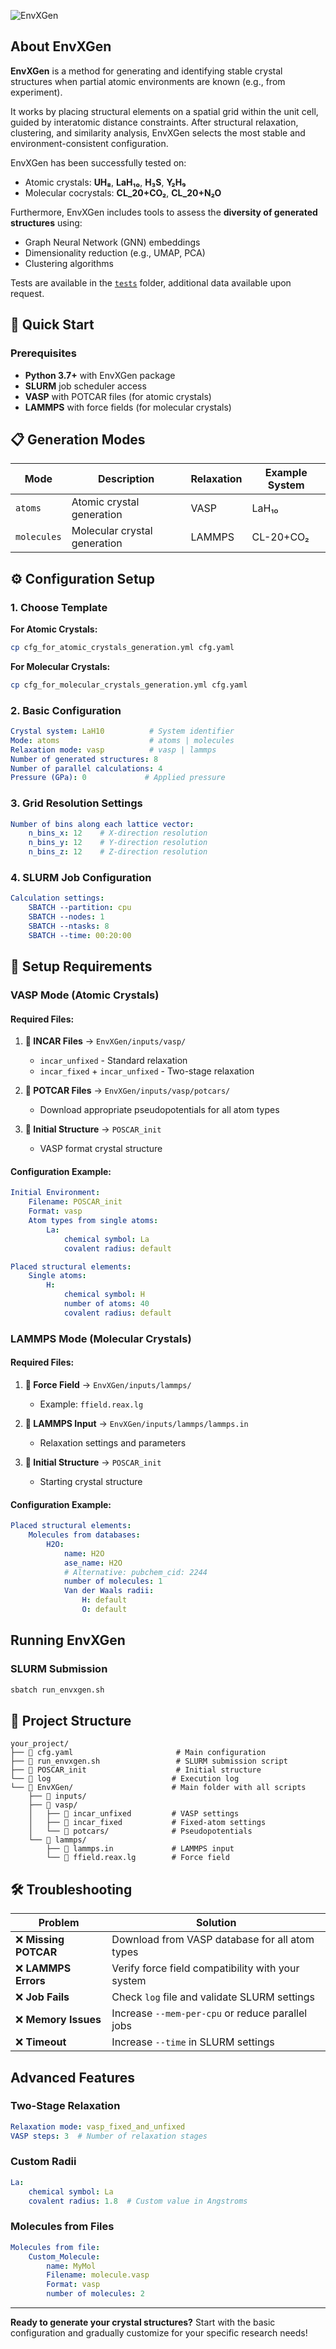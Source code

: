 ![EnvXGen](EnvXGen/images/EnvXGen_logo.png)

## About EnvXGen

**EnvXGen** is a method for generating and identifying stable crystal structures when partial atomic environments are known (e.g., from experiment).

It works by placing structural elements on a spatial grid within the unit cell, guided by interatomic distance constraints. After structural relaxation, clustering, and similarity analysis, EnvXGen selects the most stable and environment-consistent configuration.

EnvXGen has been successfully tested on:
- Atomic crystals: **UH₈**, **LaH₁₀**, **H₃S**, **Y₂H₉**
- Molecular cocrystals: **CL_20+CO₂**, **CL_20+N₂O**

Furthermore, EnvXGen includes tools to assess the **diversity of generated structures** using:
- Graph Neural Network (GNN) embeddings
- Dimensionality reduction (e.g., UMAP, PCA)
- Clustering algorithms

Tests are available in the [`tests`](./tests) folder, additional data available upon request.


## 🚀 Quick Start

### Prerequisites

- **Python 3.7+** with EnvXGen package
- **SLURM** job scheduler access
- **VASP** with POTCAR files (for atomic crystals)
- **LAMMPS** with force fields (for molecular crystals)

## 📋 Generation Modes

| Mode | Description | Relaxation | Example System |
|------|-------------|------------|----------------|
| `atoms` | Atomic crystal generation | VASP | LaH₁₀ |
| `molecules` | Molecular crystal generation | LAMMPS | CL-20+CO₂ |

## ⚙️ Configuration Setup

### 1. Choose Template

**For Atomic Crystals:**
```bash
cp cfg_for_atomic_crystals_generation.yml cfg.yaml
```

**For Molecular Crystals:**
```bash
cp cfg_for_molecular_crystals_generation.yml cfg.yaml
```

### 2. Basic Configuration

```yaml
Crystal system: LaH10          # System identifier
Mode: atoms                    # atoms | molecules
Relaxation mode: vasp          # vasp | lammps
Number of generated structures: 8
Number of parallel calculations: 4
Pressure (GPa): 0             # Applied pressure
```

### 3. Grid Resolution Settings

```yaml
Number of bins along each lattice vector:
    n_bins_x: 12    # X-direction resolution
    n_bins_y: 12    # Y-direction resolution  
    n_bins_z: 12    # Z-direction resolution
```

### 4. SLURM Job Configuration

```yaml
Calculation settings:
    SBATCH --partition: cpu
    SBATCH --nodes: 1
    SBATCH --ntasks: 8
    SBATCH --time: 00:20:00
```

## 🔧 Setup Requirements

### VASP Mode (Atomic Crystals)

#### Required Files:
1. **📁 INCAR Files** → `EnvXGen/inputs/vasp/`
   - `incar_unfixed` - Standard relaxation
   - `incar_fixed` + `incar_unfixed` - Two-stage relaxation

2. **📁 POTCAR Files** → `EnvXGen/inputs/vasp/potcars/`
   - Download appropriate pseudopotentials for all atom types

3. **📄 Initial Structure** → `POSCAR_init`
   - VASP format crystal structure

#### Configuration Example:
```yaml
Initial Environment:
    Filename: POSCAR_init
    Format: vasp
    Atom types from single atoms:
        La:
            chemical symbol: La
            covalent radius: default

Placed structural elements:
    Single atoms:
        H:
            chemical symbol: H
            number of atoms: 40
            covalent radius: default
```

### LAMMPS Mode (Molecular Crystals)

#### Required Files:
1. **📁 Force Field** → `EnvXGen/inputs/lammps/`
   - Example: `ffield.reax.lg`

2. **📁 LAMMPS Input** → `EnvXGen/inputs/lammps/lammps.in`
   - Relaxation settings and parameters

3. **📄 Initial Structure** → `POSCAR_init`
   - Starting crystal structure

#### Configuration Example:
```yaml
Placed structural elements:
    Molecules from databases:
        H2O:
            name: H2O
            ase_name: H2O
            # Alternative: pubchem_cid: 2244
            number of molecules: 1
            Van der Waals radii:
                H: default
                O: default
```

## Running EnvXGen

### SLURM Submission
```bash
sbatch run_envxgen.sh
```

## 📁 Project Structure

```
your_project/
├── 📄 cfg.yaml                       # Main configuration
├── 📄 run_envxgen.sh                 # SLURM submission script  
├── 📄 POSCAR_init                    # Initial structure
└── 📄 log                           # Execution log
└── 📁 EnvXGen/                      # Main folder with all scripts
    ├── 📁 inputs/
    ├── 📁 vasp/
    │   ├── 📄 incar_unfixed         # VASP settings
    │   ├── 📄 incar_fixed           # Fixed-atom settings
    │   └── 📁 potcars/              # Pseudopotentials
    └── 📁 lammps/
        ├── 📄 lammps.in             # LAMMPS input
        └── 📄 ffield.reax.lg        # Force field
```

## 🛠️ Troubleshooting

| Problem | Solution |
|---------|----------|
| ❌ **Missing POTCAR** | Download from VASP database for all atom types |
| ❌ **LAMMPS Errors** | Verify force field compatibility with your system |
| ❌ **Job Fails** | Check `log` file and validate SLURM settings |
| ❌ **Memory Issues** | Increase `--mem-per-cpu` or reduce parallel jobs |
| ❌ **Timeout** | Increase `--time` in SLURM settings |

## Advanced Features

### Two-Stage Relaxation
```yaml
Relaxation mode: vasp_fixed_and_unfixed
VASP steps: 3  # Number of relaxation stages
```

### Custom Radii
```yaml
La:
    chemical symbol: La
    covalent radius: 1.8  # Custom value in Angstroms
```

### Molecules from Files
```yaml
Molecules from file:
    Custom_Molecule:
        name: MyMol
        Filename: molecule.vasp
        Format: vasp
        number of molecules: 2
```

---

**Ready to generate your crystal structures?** Start with the basic configuration and gradually customize for your specific research needs!
